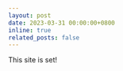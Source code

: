 ```yaml
---
layout: post
date: 2023-03-31 00:00:00+0800
inline: true
related_posts: false
---
```


This site is set!
